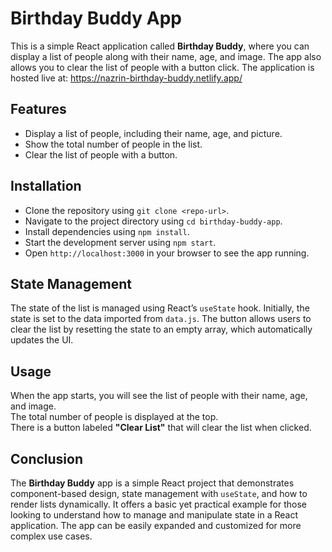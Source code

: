 # Birthday Buddy App

This is a simple React application called **Birthday Buddy**, where you can display a list of people along with their name, age, and image. The app also allows you to clear the list of people with a button click.
The application is hosted live at: https://nazrin-birthday-buddy.netlify.app/

## Features
- Display a list of people, including their name, age, and picture.
- Show the total number of people in the list.
- Clear the list of people with a button.

## Installation
- Clone the repository using `git clone <repo-url>`.
- Navigate to the project directory using `cd birthday-buddy-app`.
- Install dependencies using `npm install`.
- Start the development server using `npm start`.
- Open `http://localhost:3000` in your browser to see the app running.


## State Management

The state of the list is managed using React’s `useState` hook. Initially, the state is set to the data imported from `data.js`. The button allows users to clear the list by resetting the state to an empty array, which automatically updates the UI.

## Usage

When the app starts, you will see the list of people with their name, age, and image.  
The total number of people is displayed at the top.  
There is a button labeled **"Clear List"** that will clear the list when clicked.

## Conclusion

The **Birthday Buddy** app is a simple React project that demonstrates component-based design, state management with `useState`, and how to render lists dynamically. It offers a basic yet practical example for those looking to understand how to manage and manipulate state in a React application. The app can be easily expanded and customized for more complex use cases.

